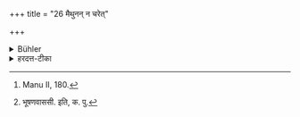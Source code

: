 +++
title = "26 मैथुनन् न चरेत्"

+++

<details><summary>Bühler</summary>

26. He shall preserve chastity. [^12] 


[^12]:  Manu II, 180.
</details>

<details><summary>हरदत्त-टीका</summary>

## सूत्रम्
मैथुनं न चरेत् ॥ २६ ॥
### टिप्पनी
उपचारक्रिया केली स्पर्शो [^६]भूषणवाससाम् ।  
एकशय्यासनं क्रीडा चुम्बनालिङ्गने तथा ॥   इत्यादेस्सर्वस्योपलक्षणं मैथुनग्रहणम् ॥ २६ ॥  

[^६]:

    भूषणवाससी. इति, क. पु.
</details>
